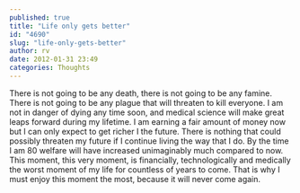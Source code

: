 ```yaml
---
published: true
title: "Life only gets better"
id: "4690"
slug: "life-only-gets-better"
author: rv
date: 2012-01-31 23:49
categories: Thoughts
---
```

<div>There is not going to be any death, there is not going to be any famine. There is not going to be any plague that will threaten to kill everyone. I am not in danger of dying any time soon, and medical science will make great leaps forward during my lifetime. I am earning a fair amount of money now but I can only expect to get richer I the future. There is nothing that could possibly threaten my future if I continue living the way that I do. By the time I am 80 welfare will have increased unimaginably much compared to now. This moment, this very moment, is financially, technologically and medically the worst moment of my life for countless of years to come. That is why I must enjoy this moment the most, because it will never come again.
<div></div>
</div>